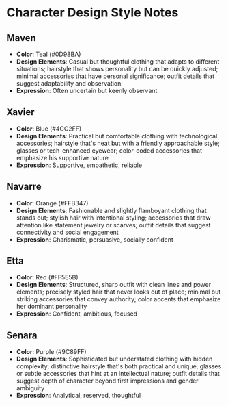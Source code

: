 
# Character Design Style Notes

## Maven
- **Color**: Teal (#0D98BA)
- **Design Elements**: Casual but thoughtful clothing that adapts to different situations; hairstyle that shows personality but can be quickly adjusted; minimal accessories that have personal significance; outfit details that suggest adaptability and observation
- **Expression**: Often uncertain but keenly observant

## Xavier
- **Color**: Blue (#4CC2FF)
- **Design Elements**: Practical but comfortable clothing with technological accessories; hairstyle that's neat but with a friendly approachable style; glasses or tech-enhanced eyewear; color-coded accessories that emphasize his supportive nature
- **Expression**: Supportive, empathetic, reliable

## Navarre
- **Color**: Orange (#FFB347)
- **Design Elements**: Fashionable and slightly flamboyant clothing that stands out; stylish hair with intentional styling; accessories that draw attention like statement jewelry or scarves; outfit details that suggest connectivity and social engagement
- **Expression**: Charismatic, persuasive, socially confident

## Etta
- **Color**: Red (#FF5E5B)
- **Design Elements**: Structured, sharp outfit with clean lines and power elements; precisely styled hair that never looks out of place; minimal but striking accessories that convey authority; color accents that emphasize her dominant personality
- **Expression**: Confident, ambitious, focused

## Senara
- **Color**: Purple (#9C89FF)
- **Design Elements**: Sophisticated but understated clothing with hidden complexity; distinctive hairstyle that's both practical and unique; glasses or subtle accessories that hint at an intellectual nature; outfit details that suggest depth of character beyond first impressions and gender ambiguity
- **Expression**: Analytical, reserved, thoughtful
